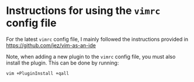 # Instructions for using the `vimrc` config file
For the latest `vimrc` config file, I mainly followed the instructions provided
in https://github.com/jez/vim-as-an-ide

Note, when adding a new plugin to the `vimrc` config file, you must also
install the plugin. This can be done by running: 
```
vim +PluginInstall +qall
```
